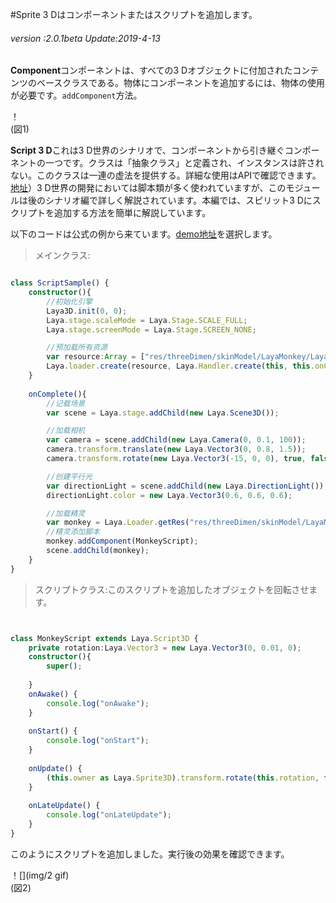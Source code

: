 #Sprite 3 Dはコンポーネントまたはスクリプトを追加します。

###### *version :2.0.1beta   Update:2019-4-13*

**Component**コンポーネントは、すべての3 Dオブジェクトに付加されたコンテンツのベースクラスである。物体にコンポーネントを追加するには、物体の使用が必要です。`addComponent`方法。

！[](img/1.png)<br/>(図1)

**Script 3 D**これは3 D世界のシナリオで、コンポーネントから引き継ぐコンポーネントの一つです。クラスは「抽象クラス」と定義され、インスタンスは許されない。このクラスは一連の虚法を提供する。詳細な使用はAPIで確認できます。[地址](https://layaair.ldc.layabox.com/api2/Chinese/index.html?category=3D&class=laya.d3.component.Script3D)）3 D世界の開発においては脚本類が多く使われていますが、このモジュールは後のシナリオ編で詳しく解説されています。本編では、スピリット3 Dにスクリプトを追加する方法を簡単に解説しています。

以下のコードは公式の例から来ています。[demo地址](https://layaair.ldc.layabox.com/demo2/?language=ch&category=3d&group=Sprite3D&name=ScriptSample)を選択します。

>メインクラス:
>


```typescript

class ScriptSample() {
    constructor(){
        //初始化引擎
        Laya3D.init(0, 0);
        Laya.stage.scaleMode = Laya.Stage.SCALE_FULL;
        Laya.stage.screenMode = Laya.Stage.SCREEN_NONE;

        //预加载所有资源
        var resource:Array = ["res/threeDimen/skinModel/LayaMonkey/LayaMonkey.lh"];
        Laya.loader.create(resource, Laya.Handler.create(this, this.onComplete));    
    }
    
    onComplete(){
        //记载场景
        var scene = Laya.stage.addChild(new Laya.Scene3D());

        //加载相机
        var camera = scene.addChild(new Laya.Camera(0, 0.1, 100));
        camera.transform.translate(new Laya.Vector3(0, 0.8, 1.5));
        camera.transform.rotate(new Laya.Vector3(-15, 0, 0), true, false);

        //创建平行光
        var directionLight = scene.addChild(new Laya.DirectionLight());
        directionLight.color = new Laya.Vector3(0.6, 0.6, 0.6);

        //加载精灵
        var monkey = Laya.Loader.getRes("res/threeDimen/skinModel/LayaMonkey/LayaMonkey.lh");
        //精灵添加脚本
        monkey.addComponent(MonkeyScript);
        scene.addChild(monkey);
    }
}


```


>スクリプトクラス:このスクリプトを追加したオブジェクトを回転させます。
>


```typescript


class MonkeyScript extends Laya.Script3D {
    private rotation:Laya.Vector3 = new Laya.Vector3(0, 0.01, 0); 	
	constructor(){
        super();
       
    }
	onAwake() {
		console.log("onAwake");
	}
	
	onStart() {
		console.log("onStart");
	}
	
	onUpdate() {
		(this.owner as Laya.Sprite3D).transform.rotate(this.rotation, false);
	}
	
	onLateUpdate() {
		console.log("onLateUpdate");
	}
}

```


このようにスクリプトを追加しました。実行後の効果を確認できます。

！[](img/2 gif)<br/>(図2)
